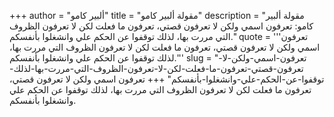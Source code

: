 +++
author = "ألبير كامو"
title = "مقولة ألبير كامو"
description = "مقولة ألبير كامو: تعرفون اسمي ولكن ﻻ تعرفون قصتي، تعرفون ما فعلت لكن ﻻ تعرفون الظروف التي مررت بها، لذلك توقفوا عن الحكم علي وانشغلوا بأنفسكم."
quote = '''تعرفون اسمي ولكن ﻻ تعرفون قصتي، تعرفون ما فعلت لكن ﻻ تعرفون الظروف التي مررت بها، لذلك توقفوا عن الحكم علي وانشغلوا بأنفسكم.'''
slug = "تعرفون-اسمي-ولكن-ﻻ-تعرفون-قصتي-تعرفون-ما-فعلت-لكن-ﻻ-تعرفون-الظروف-التي-مررت-بها-لذلك-توقفوا-عن-الحكم-علي-وانشغلوا-بأنفسكم"
+++
تعرفون اسمي ولكن ﻻ تعرفون قصتي، تعرفون ما فعلت لكن ﻻ تعرفون الظروف التي مررت بها، لذلك توقفوا عن الحكم علي وانشغلوا بأنفسكم.
